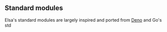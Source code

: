 ## Standard modules

Elsa's standard modules are largely inspired and ported from [Deno](https://deno.land/std) and Go's std

<!-- Below is the list of currently avaiable implmentations in the std -->
